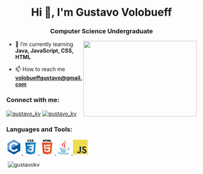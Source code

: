 <h1 align="center">Hi 👋, I'm Gustavo Volobueff</h1>
<h3 align="center">Computer Science Undergraduate</h3>

<img src="https://miro.medium.com/max/1400/1*vJjJ3Mdok6Rvxx85IIRqBQ.gif" align="right" width="300" height="200">

- 🌱 I’m currently learning **Java, JavaScript, CSS, HTML**

- 📫 How to reach me **volobueffgustavo@gmail.com**

<h3 align="left">Connect with me:</h3>
<p align="left">
<a href="https://twitter.com/gustavo_kv" target="blank"><img align="center" src="https://raw.githubusercontent.com/rahuldkjain/github-profile-readme-generator/master/src/images/icons/Social/twitter.svg" alt="gustavo_kv" height="30" width="40" /></a>
<a href="https://instagram.com/gustavo_kv" target="blank"><img align="center" src="https://raw.githubusercontent.com/rahuldkjain/github-profile-readme-generator/master/src/images/icons/Social/instagram.svg" alt="gustavo_kv" height="30" width="40" /></a>
</p>

<h3 align="left">Languages and Tools:</h3>
<p align="left"> <a href="https://www.cprogramming.com/" target="_blank" rel="noreferrer"> <img src="https://raw.githubusercontent.com/devicons/devicon/master/icons/c/c-original.svg" alt="c" width="40" height="40"/> </a> <a href="https://www.w3schools.com/css/" target="_blank" rel="noreferrer"> <img src="https://raw.githubusercontent.com/devicons/devicon/master/icons/css3/css3-original-wordmark.svg" alt="css3" width="40" height="40"/> </a> <a href="https://www.w3.org/html/" target="_blank" rel="noreferrer"> <img src="https://raw.githubusercontent.com/devicons/devicon/master/icons/html5/html5-original-wordmark.svg" alt="html5" width="40" height="40"/> </a> <a href="https://www.java.com" target="_blank" rel="noreferrer"> <img src="https://raw.githubusercontent.com/devicons/devicon/master/icons/java/java-original.svg" alt="java" width="40" height="40"/> </a> <a href="https://developer.mozilla.org/en-US/docs/Web/JavaScript" target="_blank" rel="noreferrer"> <img src="https://raw.githubusercontent.com/devicons/devicon/master/icons/javascript/javascript-original.svg" alt="javascript" width="40" height="40"/> </a> </p>

<p>&nbsp;<img align="center" src="https://github-readme-stats.vercel.app/api?username=gustavokv&show_icons=true&bg_color=000000&locale=en" alt="gustavokv" /></p>
